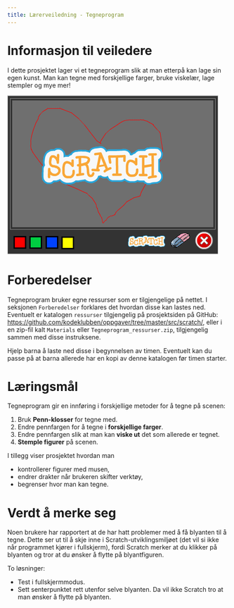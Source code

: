```yaml
---
title: Lærerveiledning - Tegneprogram
---
```


# Informasjon til veiledere

I dette prosjektet lager vi et tegneprogram slik at man etterpå kan
lage sin egen kunst. Man kan tegne med forskjellige farger, bruke
viskelær, lage stempler og mye mer!

![](tegneprogram.png)

# Forberedelser

Tegneprogram bruker egne ressurser som er tilgjengelige på nettet. I
seksjonen `Forberedelser` forklares det hvordan disse kan lastes
ned. Eventuelt er katalogen `ressurser` tilgjengelig på prosjektsiden
på GitHub:
<https://github.com/kodeklubben/oppgaver/tree/master/src/scratch/>,
eller i en zip-fil kalt `Materials` eller
`Tegneprogram_ressurser.zip`, tilgjengelig sammen med disse
instruksene.

Hjelp barna å laste ned disse i begynnelsen av timen. Eventuelt kan du
passe på at barna allerede har en kopi av denne katalogen før timen
starter.

# Læringsmål

Tegneprogram gir en innføring i forskjellige metoder for å tegne på
scenen:

1. Bruk __Penn-klosser__ for tegne med.
2. Endre pennfargen for å tegne i __forskjellige farger__.
3. Endre pennfargen slik at man kan __viske ut__ det som allerede er tegnet.
4. __Stemple figurer__ på scenen.

I tillegg viser prosjektet hvordan man

+ kontrollerer figurer med musen,
+ endrer drakter når brukeren skifter verktøy,
+ begrenser hvor man kan tegne.

# Verdt å merke seg

Noen brukere har rapportert at de har hatt problemer med å få blyanten
til å tegne. Dette ser ut til å skje inne i Scratch-utviklingsmiljøet
(det vil si ikke når programmet kjører i fullskjerm), fordi Scratch
merker at du klikker på blyanten og tror at du ønsker å flytte på
blyantfiguren.

To løsninger:

+ Test i fullskjermmodus.
+ Sett senterpunktet rett utenfor selve blyanten. Da vil ikke Scratch
tro at man ønsker å flytte på blyanten.
